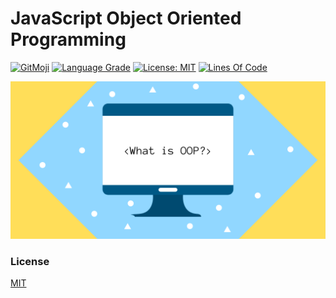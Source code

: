 # JavaScript Object Oriented Programming

[![GitMoji](https://img.shields.io/badge/gitmoji-%20😜-FFDD67.svg)](https://gitmoji.dev)
[![Language Grade](https://img.shields.io/lgtm/grade/javascript/g/UltiRequiem/oop-js-platzi.svg?logo=lgtm&logoWidth=18)](https://lgtm.com/projects/g/UltiRequiem/oop-js-platzi/context:javascript)
[![License: MIT](https://img.shields.io/badge/License-MIT-blue.svg)](https://opensource.org/licenses/MIT)
[![Lines Of Code](https://img.shields.io/tokei/lines/github.com/UltiRequiem/oop-js-platzi?color=blue&label=Total%20Lines)](https://github.com/UltiRequiem/oop-js-platzi)

![Wall](./assets/wall.png)

### License

[MIT](./LICENSE)
